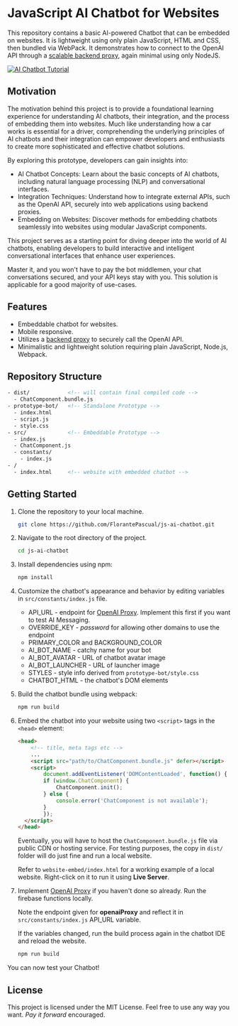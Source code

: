 # JavaScript AI Chatbot for Websites
This repository contains a basic AI-powered Chatbot that can be embedded on websites. It is lightweight using only plain JavaScript, HTML and CSS, then bundled via WebPack. It demonstrates how to connect to the OpenAI API through a [scalable backend proxy](https://github.com/FlorantePascual/node-email-sms-plus), again minimal using only NodeJS.

[![AI Chatbot Tutorial](https://img.youtube.com/vi/y90O4V5UCGM/0.jpg)](https://youtu.be/y90O4V5UCGM?list=PLDqYEEcESYgxyphKmtXOa2nUc2KIP3pRa)

## Motivation
The motivation behind this project is to provide a foundational learning experience for understanding AI chatbots, their integration, and the process of embedding them into websites. Much like understanding how a car works is essential for a driver, comprehending the underlying principles of AI chatbots and their integration can empower developers and enthusiasts to create more sophisticated and effective chatbot solutions.

By exploring this prototype, developers can gain insights into:

- AI Chatbot Concepts: Learn about the basic concepts of AI chatbots, including natural language processing (NLP) and conversational interfaces.
- Integration Techniques: Understand how to integrate external APIs, such as the OpenAI API, securely into web applications using backend proxies.
- Embedding on Websites: Discover methods for embedding chatbots seamlessly into websites using modular JavaScript components.

This project serves as a starting point for diving deeper into the world of AI chatbots, enabling developers to build interactive and intelligent conversational interfaces that enhance user experiences.

Master it, and you won't have to pay the bot middlemen, your chat conversations secured, and your API keys stay with you. This solution is applicable for a good majority of use-cases.

## Features
- Embeddable chatbot for websites.
- Mobile responsive.
- Utilizes a [backend proxy](https://github.com/FlorantePascual/node-email-sms-plus) to securely call the OpenAI API.
- Minimalistic and lightweight solution requiring plain JavaScript, Node.js, Webpack.

## Repository Structure
```html
- dist/            <!-- will contain final compiled code -->
  - ChatComponent.bundle.js
- prototype-bot/   <!-- Standalone Prototype -->
  - index.html
  - script.js
  - style.css
- src/             <!-- Embeddable Prototype -->
  - index.js
  - ChatComponent.js
  - constants/
    - index.js
- /
  - index.html     <!-- website with embedded chatbot -->
```

## Getting Started
1. Clone the repository to your local machine.
    ```bash
    git clone https://github.com/FlorantePascual/js-ai-chatbot.git
    ```
2. Navigate to the root directory of the project.
    ```bash
    cd js-ai-chatbot
    ```
3. Install dependencies using npm:
    ```bash
    npm install
    ```
4. Customize the chatbot's appearance and behavior by editing variables in `src/constants/index.js` file.
    - API_URL - endpoint for [OpenAI Proxy](https://github.com/FlorantePascual/node-email-sms-plus). Implement this first if you want to test AI Messaging.
    - OVERRIDE_KEY - *password* for allowing other domains to use the endpoint
    - PRIMARY_COLOR and BACKGROUND_COLOR
    - AI_BOT_NAME - catchy name for your bot
    - AI_BOT_AVATAR - URL of chatbot avatar image
    - AI_BOT_LAUNCHER - URL of launcher image
    - STYLES - style info derived from `prototype-bot/style.css`
    - CHATBOT_HTML - the chatbot's DOM elements
5. Build the chatbot bundle using webpack:
    ```bash
    npm run build
    ```
6. Embed the chatbot into your website using two `<script>` tags in the `<head>` element:
    ```html
    <head>
        <!-- title, meta tags etc -->
        ...
        <script src="path/to/ChatComponent.bundle.js" defer></script>
        <script>
            document.addEventListener('DOMContentLoaded', function() {
            if (window.ChatComponent) {
                ChatComponent.init();
            } else {
                console.error('ChatComponent is not available');
            }
            });
      </script>
    </head>
    ```
    Eventually, you will have to host the `ChatComponent.bundle.js` file via public CDN or hosting service. For testing purposes, the copy in `dist/` folder will do just fine and run a local website.

    Refer to `website-embed/index.html` for a working example of a local website. Right-click on it to run it using **Live Server**.

7. Implement [OpenAI Proxy](https://github.com/FlorantePascual/node-email-sms-plus) if you haven't done so already. Run the firebase functions locally.
    
    Note the endpoint given for **openaiProxy** and reflect it in `src/constants/index.js` API_URL variable. 
    
    If the variables changed, run the build process again in the chatbot IDE and reload the website.
    ```bash
    npm run build
    ```

You can now test your Chatbot!

## License
This project is licensed under the MIT License. Feel free to use any way you want. *Pay it forward* encouraged.
